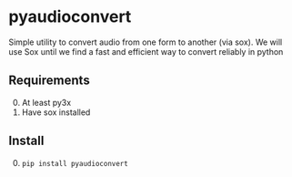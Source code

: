 # pyaudioconvert

Simple utility to convert audio from one form to another (via sox). We will use Sox until we find a fast and efficient way to convert reliably in python


## Requirements
 0. At least py3x
 1. Have sox installed 
 
 
## Install
 0. `pip install pyaudioconvert`
 

